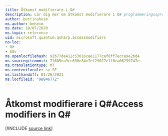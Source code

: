 ```yaml
---
title: Åtkomst modifierare i Q#
description: Lär dig mer om åtkomst modifierare i Q# programmeringsspråk.
author: bettinaheim
ms.author: beheim
ms.date: 10/07/2020
ms.topic: reference
uid: microsoft.quantum.qsharp.accessmodifiers
no-loc:
- Q#
- $$v
ms.openlocfilehash: 92b77de412c53016cee1177caf8ff7ecce9e2bd4
ms.sourcegitcommit: 71605ea9cc630e84e7ef29027e1f0ea06299747e
ms.translationtype: MT
ms.contentlocale: sv-SE
ms.lasthandoff: 01/26/2021
ms.locfileid: "98846772"
---
```

# <a name="access-modifiers-in-no-locq"></a><span data-ttu-id="037c6-103">Åtkomst modifierare i Q#</span><span class="sxs-lookup"><span data-stu-id="037c6-103">Access modifiers in Q#</span></span>

[!INCLUDE [source link](~/includes/qsharp-language/Specifications/Language/1_ProgramStructure/6_AccessModifiers.md)]

